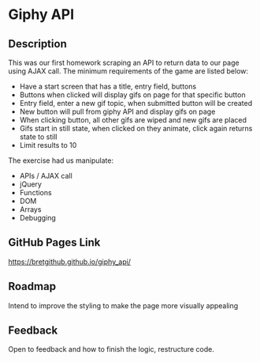 # Giphy API

## Description
This was our first homework scraping an API to return data to our page using AJAX call. The minimum requirements of the game are listed below:
* Have a start screen that has a title, entry field, buttons
* Buttons when clicked will display gifs on page for that specific button
* Entry field, enter a new gif topic, when submitted button will be created
* New button will pull from giphy API and display gifs on page
* When clicking button, all other gifs are wiped and new gifs are placed 
* Gifs start in still state, when clicked on they animate, click again returns state to still
* Limit results to 10

The exercise had us manipulate:
* APIs / AJAX call
* jQuery
* Functions
* DOM
* Arrays
* Debugging

## GitHub Pages Link
https://bretgithub.github.io/giphy_api/

## Roadmap
Intend to improve the styling to make the page more visually appealing

## Feedback
Open to feedback and how to finish the logic, restructure code. 
